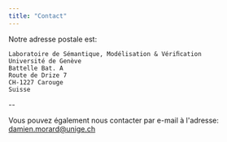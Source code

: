 ```yaml
---
title: "Contact"
---
```


Notre adresse postale est:

```
Laboratoire de Sémantique, Modélisation & Vériﬁcation 
Université de Genève  
Battelle Bat. A  
Route de Drize 7  
CH-1227 Carouge  
Suisse  
```  
--

Vous pouvez également nous contacter par e-mail à l'adresse:  
[damien.morard@unige.ch](mailto:damien.morard@unige.ch)